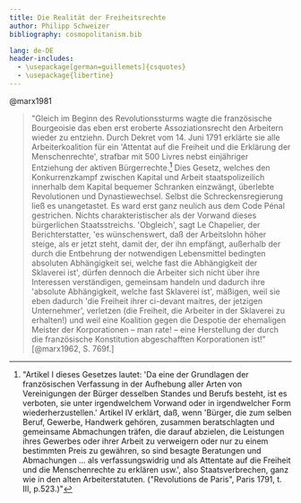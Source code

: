 ```yaml
---
title: Die Realität der Freiheitsrechte 
author: Philipp Schweizer
bibliography: cosmopolitanism.bib

lang: de-DE
header-includes:
  - \usepackage[german=guillemets]{csquotes}
  - \usepackage{libertine}
---
```


@marx1981

> "Gleich im Beginn des Revolutionssturms wagte die französische Bourgeoisie das eben erst eroberte Assoziationsrecht den Arbeitern wieder zu entziehn. Durch Dekret vom 14. Juni 1791 erklärte sie alle Arbeiterkoalition für ein 'Attentat auf die Freiheit und die Erklärung der Menschenrechte', strafbar mit 500 Livres nebst einjähriger Entziehung der aktiven Bürgerrechte.[^1] Dies Gesetz, welches den Konkurrenzkampf zwischen Kapital und Arbeit staatspolizeilich innerhalb dem Kapital bequemer Schranken einzwängt, überlebte Revolutionen und Dynastiewechsel. Selbst die Schreckensregierung ließ es unangetastet. Es ward erst ganz neulich aus dem Code Pénal gestrichen. Nichts charakteristischer als der Vorwand dieses bürgerlichen Staatsstreichs. 'Obgleich', sagt Le Chapelier, der Berichterstatter, 'es wünschenswert, daß der Arbeitslohn höher steige, als er jetzt steht, damit der, der ihn empfängt, außerhalb der durch die Entbehrung der notwendigen Lebensmittel bedingten absoluten Abhängigkeit sei, welche fast die Abhängigkeit der Sklaverei ist', dürfen dennoch die Arbeiter sich nicht über ihre Interessen verständigen, gemeinsam handeln und dadurch ihre 'absolute Abhängigkeit, welche fast Sklaverei ist', mäßigen, weil sie eben dadurch 'die Freiheit ihrer ci-devant maitres, der jetzigen Unternehmer', verletzen (die Freiheit, die Arbeiter in der Sklaverei zu erhalten!) und weil eine Koalition gegen die Despotie der ehemaligen Meister der Korporationen – man rate! – eine Herstellung der durch die französische Konstitution abgeschafften Korporationen ist!" [@marx1962, S. 769f.] 
 
[^1]: "Artikel I dieses Gesetzes lautet: 'Da eine der Grundlagen der französischen Verfassung in der Aufhebung aller Arten von Vereinigungen der Bürger desselben Standes und Berufs besteht, ist es verboten, sie unter irgendwelchem Vorwand oder in irgendwelcher Form wiederherzustellen.' Artikel IV erklärt, daß, wenn 'Bürger, die zum selben Beruf, Gewerbe, Handwerk gehören, zusammen beratschlagten und gemeinsame Abmachungen träfen, die darauf abzielen, die Leistungen ihres Gewerbes oder ihrer Arbeit zu verweigern oder nur zu einem bestimmten Preis zu gewähren, so sind besagte Beratungen und Abmachungen ... als verfassungswidrig und als Attentate auf die Freiheit und die Menschenrechte zu erklären usw.', also Staatsverbrechen, ganz wie in den alten Arbeiterstatuten. ("Revolutions de Paris", Paris 1791, t. III, p.523.)"
